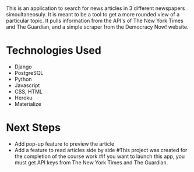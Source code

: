 # <InfoStream>

This is an application to search for news articles in 3 different newspapers simoultaneosuly. It is meant to be a tool to get a more rounded view of a particular topic.
It pulls information from the API's of The New York Times and The Guardian, and a simple scraper from the Democracy Now! website. 

# Technologies Used

- Django
- PostgreSQL
- Python
- Javascript
- CSS, HTML
- Heroku
- Materialize

# Next Steps

- Add pop-up feature to preview the article
- Add a feature to read articles side by side
#This project was created for the completion of the course work
#If you want to launch this app, you must get API keys from The New York Times and The Guardian.
